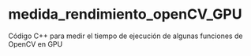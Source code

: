 # medida_rendimiento_openCV_GPU
Código C++ para medir el tiempo de ejecución de algunas funciones de OpenCV en GPU

